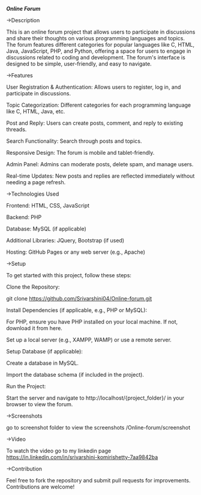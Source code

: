 ***Online Forum***


->Description


This is an online forum project that allows users to participate in discussions and share their thoughts on various programming languages and topics. The forum features different categories for popular languages like C, HTML, Java, JavaScript, PHP, and Python, offering a space for users to engage in discussions related to coding and development. The forum's interface is designed to be simple, user-friendly, and easy to navigate.

->Features


User Registration & Authentication: Allows users to register, log in, and participate in discussions.

Topic Categorization: Different categories for each programming language like C, HTML, Java, etc.

Post and Reply: Users can create posts, comment, and reply to existing threads.

Search Functionality: Search through posts and topics.

Responsive Design: The forum is mobile and tablet-friendly.

Admin Panel: Admins can moderate posts, delete spam, and manage users.

Real-time Updates: New posts and replies are reflected immediately without needing a page refresh.

->Technologies Used


Frontend: HTML, CSS, JavaScript

Backend: PHP

Database: MySQL (if applicable)

Additional Libraries: JQuery, Bootstrap (if used)

Hosting: GitHub Pages or any web server (e.g., Apache)

->Setup


To get started with this project, follow these steps:

Clone the Repository:

git clone https://github.com/Srivarshini04/Online-forum.git

Install Dependencies (if applicable, e.g., PHP or MySQL):

For PHP, ensure you have PHP installed on your local machine. If not, download it from here.

Set up a local server (e.g., XAMPP, WAMP) or use a remote server.

Setup Database (if applicable):

Create a database in MySQL.

Import the database schema (if included in the project).

Run the Project:

Start the server and navigate to http://localhost/{project_folder}/ in your browser to view the forum.

->Screenshots


go to screenshot folder to view the screenshots /Online-forum/screenshot

->Video

To watch the video go to my linkedin page https://in.linkedin.com/in/srivarshini-komirishetty-7aa9842ba


->Contribution


Feel free to fork the repository and submit pull requests for improvements. Contributions are welcome!

